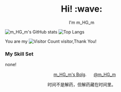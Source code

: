 
<!---
  _### Welcome here! 👋,I''m m_HG_m____                                    _
 |  __ \                                  | |
 | |  | | _____   _______      _____  _ __| | __
 | |  | |/ _ \ \ / / __\ \ /\ / / _ \| '__| |/ /
 | |__| |  __/\ V /\__ \\ V  V / (_) | |  |   <
 |_____/ \___| \_/ |___/ \_/\_/ \___/|_|  |_|\_\
    powered by gxnu202310402025 devs-HG HG245*
-->

<h1 align='center'> Hi! :wave:</h1>
<p align='center'>
I'm m_HG_m
</p>

![m_HG_m's GitHub stats](https://github-readme-stats.vercel.app/api?username=HG-dev17&show_icons=true)
![Top Langs](https://github-readme-stats.vercel.app/api/top-langs/?username=HG-dev17&layout=compact)

You are my ![Visitor Count](https://profile-counter.glitch.me/HG-dev17/count.svg) visitor,Thank You!

### My Skill Set

none!

<p align='center'>
  <img src="https://hg-dev17.github.io/images/ico/HGTOOL.ico" width="16" height="16" style="border-radius: 100%;" />
  <a href="https://hg-dev17.github.io">m_HG_m's Bolg</a>.
  <img src="https://i1.hdslb.com/bfs/face/cc9411b9bdc5de77143460d11440e0d8e254db1b.webp@240w_240h_1c_1s_!web-avatar-space-header.avif" width="16" height="16" style="border-radius: 1%;" />
<a href="https://space.bilibili.com/417989887">@m_HG_m</a>
 </p>
 <p align='center'>
<a>时间不是解药，但解药藏在时间里。</a>
</p>



<!--
**HG-dev17/HG-dev17** is a ✨ _special_ ✨ repository because its `README.md` (this file) appears on your GitHub profile.

Here are some ideas to get you started:

- 🔭 I’m currently working on ...
- 🌱 I’m currently learning ...
- 👯 I’m looking to collaborate on ...
- 🤔 I’m looking for help with ...
- 💬 Ask me about ...
- 📫 How to reach me: ...
- 😄 Pronouns: ...
- ⚡ Fun fact: ...
-->
